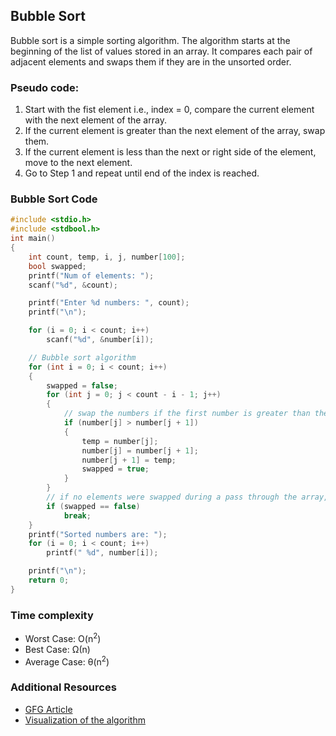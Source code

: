 ## Bubble Sort

Bubble sort is a simple sorting algorithm. The algorithm starts at the beginning of the list of values stored in an array. It compares each pair of adjacent elements and swaps them if they are in the unsorted order.


### Pseudo code: 
1. Start with the fist element i.e., index = 0, compare the current element with the next element of the array. 
2.  If the current element is greater than the next element of the array, swap them. 
3. If the current element is less than the next or right side of the element, move to the next element. 
4. Go to Step 1 and repeat until end of the index is reached.

### Bubble Sort Code

```cpp
#include <stdio.h>
#include <stdbool.h>
int main()
{
    int count, temp, i, j, number[100];
    bool swapped;
    printf("Num of elements: ");
    scanf("%d", &count);

    printf("Enter %d numbers: ", count);
    printf("\n");

    for (i = 0; i < count; i++)
        scanf("%d", &number[i]);

    // Bubble sort algorithm
    for (int i = 0; i < count; i++)
    {
        swapped = false;
        for (int j = 0; j < count - i - 1; j++)
        {
            // swap the numbers if the first number is greater than the second number
            if (number[j] > number[j + 1])
            {
                temp = number[j];
                number[j] = number[j + 1];
                number[j + 1] = temp;
                swapped = true;
            }
        }
        // if no elements were swapped during a pass through the array, then the array is sorted
        if (swapped == false)
            break;
    }
    printf("Sorted numbers are: ");
    for (i = 0; i < count; i++)
        printf(" %d", number[i]);

    printf("\n");
    return 0;
}

 ```

### Time complexity

- Worst Case: O(n<sup>2</sup>)
- Best Case: Ω(n)
- Average Case: θ(n<sup>2</sup>)

### Additional Resources

- [GFG Article](https://www.geeksforgeeks.org/bubble-sort/)
- [Visualization of the algorithm](https://visualgo.net/en/sorting)
